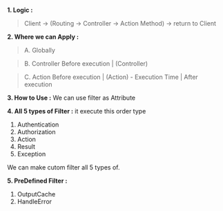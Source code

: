 **1. Logic :** 
> Client -> (Routing -> Controller -> Action Method) -> return to Client


**2. Where we can Apply :**
> A. Globally

> B. Controller 
Before execution
    |
(Controller)
  
  
> C. Action 
Before execution
    |
(Action) - Execution Time
    |
After execution

**3. How to Use :**
We can use filter as Attribute 

**4. All 5 types of Filter :**
it execute this order type
1. Authentication
2. Authorization
3. Action
4. Result
5. Exception

We can make cutom filter all 5 types of.

**5. PreDefined Filter :**
1. OutputCache
2. HandleError


